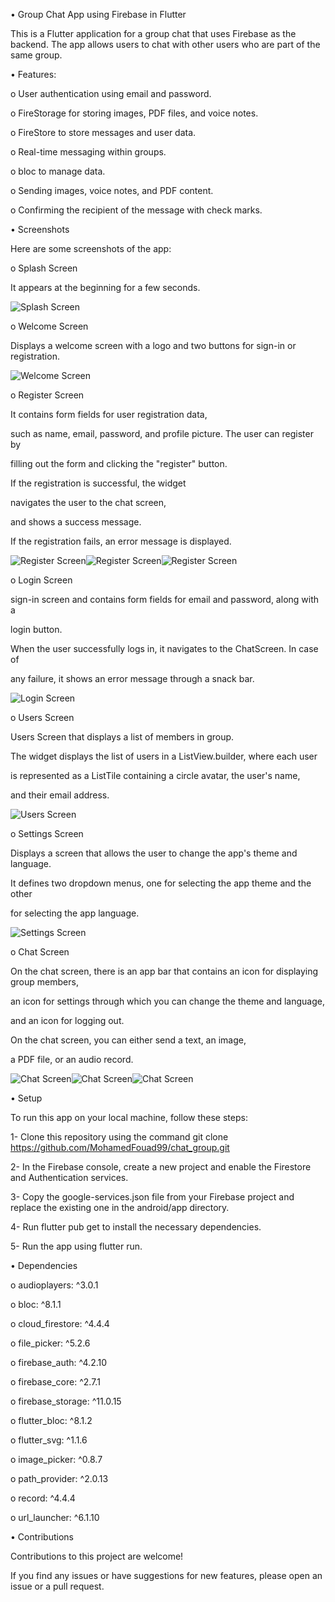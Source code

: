 • Group Chat App using Firebase in Flutter

This is a Flutter application for a group chat that uses Firebase as the backend.
The app allows users to chat with other users who are part of the same group.



• Features:


o  User authentication using email and password.

o  FireStorage for storing images, PDF files, and  voice notes.

o  FireStore to store messages and user data.

o  Real-time messaging within groups.

o  bloc to manage data.

o  Sending images, voice notes, and PDF content.

o  Confirming the recipient of the message with check marks.



• Screenshots


Here are some screenshots of the app:

o Splash Screen


  It appears at the beginning for a few seconds.
  

![Splash Screen](assets/images/splash.jpeg)

o Welcome Screen


   Displays a welcome screen with a logo and two buttons for sign-in or registration.
   
 
![Welcome Screen](assets/images/welcome.jpeg)

o Register Screen

  It contains form fields for user registration data,
  
  such as name, email, password, and profile picture. The user can register by
  
  filling out the form and clicking the "register" button.
  
  If the registration is successful, the widget 
  
  navigates the user to the chat screen,
  
  and shows a success message.
  
  If the registration fails, an error message is displayed.
  

![Register Screen](assets/images/register.jpeg)![Register Screen](assets/images/register2.jpeg)![Register Screen](assets/images/register3.jpeg)

o Login Screen


  sign-in screen and contains form fields for email and password, along with a
  
  login button.
  
  When the user successfully logs in, it navigates to the ChatScreen. In case of
  
  any failure, it shows an error message through a snack bar.
  
  
![Login Screen](assets/images/login.jpeg)

o Users Screen

  Users Screen  that displays a list of members in group.
  
  The widget displays the list of users in a ListView.builder, where each user
  
  is represented as a ListTile containing a circle avatar, the user's name,
  
  and their email address.

![Users Screen](assets/images/members.jpeg)



  

o Settings Screen

  Displays a screen that allows the user to change the app's theme and language.
  
  It defines two dropdown menus, one for selecting the app theme and the other
  
  for selecting the app language.
  
![Settings Screen](assets/images/settings.jpeg)

o Chat Screen


  On the chat screen, there is an app bar that contains an icon for displaying group members,
  
  an icon for settings through which you can change the theme and language,
  
  and an icon for logging out.
  
  On the chat screen, you can either send a text, an image, 
  
  a PDF file, or an audio record.

![Chat Screen](assets/images/chat3.jpeg)![Chat Screen](assets/images/chat1.jpeg)![Chat Screen](assets/images/chat2.jpeg)




• Setup


To run this app on your local machine, follow these steps:


1- Clone this repository using the command git clone https://github.com/MohamedFouad99/chat_group.git

2- In the Firebase console, create a new project and enable the Firestore and Authentication services.

3- Copy the google-services.json file from your Firebase project and replace the existing one in the android/app directory.

4- Run flutter pub get to install the necessary dependencies.

5- Run the app using flutter run.




• Dependencies



 o audioplayers: ^3.0.1
 
 
 o bloc: ^8.1.1
 
 
 o cloud_firestore: ^4.4.4
 
 
 o file_picker: ^5.2.6
 
 
 o firebase_auth: ^4.2.10
 
 
 o firebase_core: ^2.7.1
 
 
 o firebase_storage: ^11.0.15
 

 o flutter_bloc: ^8.1.2
 
 
 o flutter_svg: ^1.1.6
 

 o image_picker: ^0.8.7
 
 
 o path_provider: ^2.0.13
 
 
 o record: ^4.4.4
 
 
 o url_launcher: ^6.1.10
 
 

• Contributions


Contributions to this project are welcome! 

If you find any issues or have suggestions for new features, please open an issue or a pull request.

